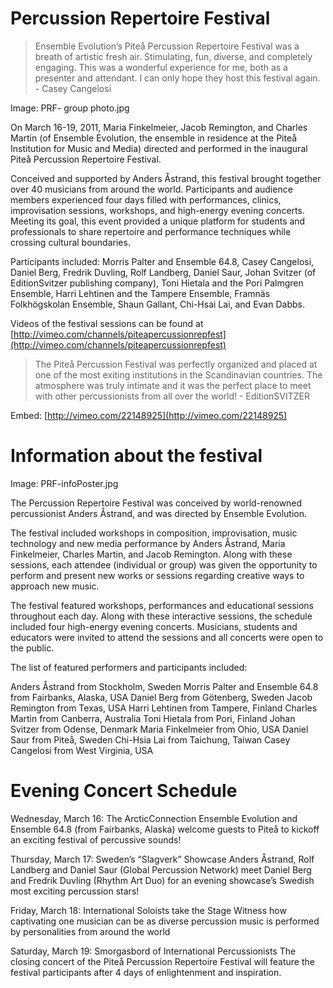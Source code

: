 # Percussion Repertoire Festival

> Ensemble Evolution’s Piteå Percussion Repertoire Festival was a breath of artistic fresh air.  Stimulating, fun, diverse, and completely engaging.  This was a wonderful experience for me, both as a presenter and attendant.  I can only hope they host this festival again. - Casey Cangelosi 

Image: PRF- group photo.jpg

On March 16-19, 2011, Maria Finkelmeier, Jacob Remington, and Charles Martin (of Ensemble Evolution, the ensemble in residence at the Piteå Institution for Music and Media) directed and performed in the inaugural Piteå Percussion Repertoire Festival.

Conceived and supported by Anders Åstrand, this festival brought together over 40 musicians from around the world. Participants and audience members experienced four days filled with performances, clinics, improvisation sessions, workshops, and high-energy evening concerts. Meeting its goal, this event provided a unique platform for students and professionals to share repertoire and performance techniques while crossing cultural boundaries.

Participants included: Morris Palter and Ensemble 64.8, Casey Cangelosi, Daniel Berg, Fredrik Duvling, Rolf Landberg, Daniel Saur, Johan Svitzer (of EditionSvitzer publishing company), Toni Hietala and the Pori Palmgren Ensemble, Harri Lehtinen and the Tampere Ensemble, Framnäs Folkhögskolan Ensemble, Shaun Gallant, Chi-Hsai Lai, and Evan Dabbs. 

Videos of the festival sessions can be found at  [http://vimeo.com/channels/piteapercussionrepfest](http://vimeo.com/channels/piteapercussionrepfest)



> The Piteå Percussion Festival was perfectly organized and placed at one of the most exiting institutions in the Scandinavian countries. The atmosphere was truly intimate and it was the perfect place to meet with other percussionists from all over the world! -   EditionSVITZER 

Embed: [http://vimeo.com/22148925](http://vimeo.com/22148925)

# Information about the festival

Image: PRF-infoPoster.jpg

The Percussion Repertoire Festival was conceived by world-renowned percussionist Anders Åstrand, and was directed by Ensemble Evolution.

The festival included workshops in composition, improvisation, music technology and new media performance by Anders Åstrand, Maria Finkelmeier, Charles Martin, and Jacob Remington. Along with these sessions, each attendee (individual or group) was given the opportunity to perform and present new works or sessions regarding creative ways to approach new music.

The festival featured workshops, performances and educational sessions throughout each day. Along with these interactive sessions, the schedule included four high-energy evening concerts. Musicians, students and educators were invited to attend the sessions and all concerts were open to the public.

The list of featured performers and participants included:

Anders Åstrand from Stockholm, Sweden
Morris Palter and Ensemble 64.8 from Fairbanks, Alaska, USA
Daniel Berg from Götenberg, Sweden 
Jacob Remington from Texas, USA 
Harri Lehtinen from Tampere, Finland 
Charles Martin from Canberra, Australia
Toni Hietala from Pori, Finland 
Johan Svitzer from Odense, Denmark 
Maria Finkelmeier from Ohio, USA 
Daniel Saur from Piteå, Sweden 
Chi-Hsia Lai from Taichung, Taiwan
Casey Cangelosi from West Virginia, USA

# Evening Concert Schedule

Wednesday, March 16: The ArcticConnection
Ensemble Evolution and Ensemble 64.8 (from Fairbanks, Alaska) welcome guests to Piteå to kickoff an exciting festival of percussive sounds! 

Thursday, March 17: Sweden’s “Slagverk” Showcase
Anders Åstrand, Rolf Landberg and Daniel Saur (Global Percussion Network) meet Daniel Berg and Fredrik Duvling (Rhythm Art Duo) for an evening showcase’s Swedish most exciting percussion stars! 

Friday, March 18: International Soloists take the Stage
Witness how captivating one musician can be as diverse percussion music is performed by personalities from around the world

Saturday, March 19: Smorgasbord of International Percussionists
The closing concert of the Piteå Percussion Repertoire Festival will feature the festival participants after 4 days of enlightenment and inspiration.  
